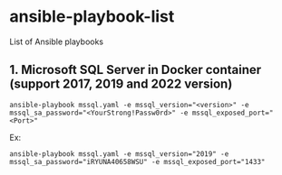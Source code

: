 # ansible-playbook-list
List of Ansible playbooks

## 1. Microsoft SQL Server in Docker container (support 2017, 2019 and 2022 version)
```
ansible-playbook mssql.yaml -e mssql_version="<version>" -e mssql_sa_password="<YourStrong!Passw0rd>" -e mssql_exposed_port="<Port>"
```
Ex:
```
ansible-playbook mssql.yaml -e mssql_version="2019" -e mssql_sa_password="iRYUNA40658WSU" -e mssql_exposed_port="1433"
```
